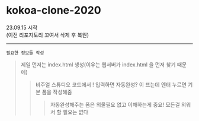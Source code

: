 # kokoa-clone-2020
23.09.15 시작  
(이전 리포지토리 꼬여서 삭제 후 복원)

***

`필요한 정보들 작성`

> 제일 먼저는 index.html 생성(이유는 웹서버가 index.html 을 먼저 찾기 때문에)
>> 비주얼 스튜디오 코드에서 ! 입력하면 자동완성? 이 뜨는데 엔터 누르면 기본 폼을 작성해줌
>>> 자동완성해주는 폼은 외울필요 없고 이해하는게 중요! 모든걸 외워서 할 필요는 없다